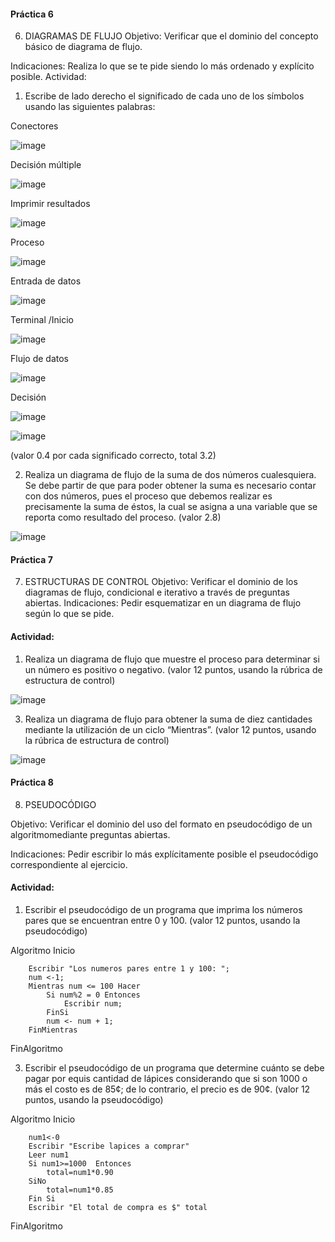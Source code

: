 #### Práctica 6
6. DIAGRAMAS DE FLUJO
Objetivo: Verificar que el dominio del concepto básico de diagrama de flujo.

Indicaciones: Realiza lo que se te pide siendo lo más ordenado y explícito posible.
Actividad:

  1. Escribe de lado derecho el significado de cada uno de los símbolos usando las
  siguientes palabras: 
  
  Conectores  
  
  ![image](https://user-images.githubusercontent.com/102439883/161404742-d48d012e-e50e-4073-8807-a1f934f1422a.png)

  
  Decisión múltiple 
  
  ![image](https://user-images.githubusercontent.com/102439883/161404748-838a6deb-d2e6-4f7b-a8e8-9ea3efc1097b.png)

   
  Imprimir resultados
  
  ![image](https://user-images.githubusercontent.com/102439883/161404756-5b692be1-bd85-424c-97e2-90ba56050cf3.png)

  
  Proceso
  
  ![image](https://user-images.githubusercontent.com/102439883/161404794-f47d8e7e-35f5-4734-864a-3b5939b5d0f1.png)


  
  Entrada de datos
  
  ![image](https://user-images.githubusercontent.com/102439883/161404768-29b61802-48e8-4825-9ea5-7d11e0d40d17.png)

   
  Terminal /Inicio
  
  ![image](https://user-images.githubusercontent.com/102439883/161404817-3d98b3f2-2600-4f0e-ba01-2a9b59bf9c11.png)

  
  Flujo de datos
  
  ![image](https://user-images.githubusercontent.com/102439883/161404764-a60d157c-bf0d-4330-9e76-a96f54eb86e4.png)

  
  Decisión

![image](https://user-images.githubusercontent.com/102439883/161404844-9ae041f9-54cb-437f-9bb2-b8e29321a260.png)

  
  
  ![image](https://user-images.githubusercontent.com/91554777/160035477-c0f52624-a62c-40d0-b2e2-3dccdd8549e4.png)

  
  (valor 0.4 por cada significado correcto, total 3.2)
  
   2. Realiza un diagrama de flujo de la suma de dos números cualesquiera. Se debe partir de que para poder obtener la suma es necesario contar con dos números, pues el
    proceso que debemos realizar es precisamente la suma de éstos, la cual se asigna a una variable que se reporta como resultado del proceso. (valor 2.8)
    
 ![image](https://user-images.githubusercontent.com/102439883/161405144-3a570d35-bce5-4ab2-a95f-ca56443ac7dc.png)

    
 #### Práctica 7
7. ESTRUCTURAS DE CONTROL
Objetivo: Verificar el dominio de los diagramas de flujo, condicional e iterativo a través de preguntas abiertas.
Indicaciones: Pedir esquematizar en un diagrama de flujo según lo que se pide.
#### Actividad:
  1. Realiza un diagrama de flujo que muestre el proceso para determinar si un número es positivo o negativo. (valor 12 puntos, usando la rúbrica de estructura de control)

![image](https://user-images.githubusercontent.com/102439883/161405223-a662cee0-6e32-4ff7-be76-89e65b43d85d.png)

  3. Realiza un diagrama de flujo para obtener la suma de diez cantidades mediante la utilización de un ciclo “Mientras”. (valor 12 puntos, usando la rúbrica de estructura de
control)

![image](https://user-images.githubusercontent.com/102439883/161405466-541f272f-bfbb-4b2a-af67-6334b8f983ed.png)


#### Práctica 8
8. PSEUDOCÓDIGO

Objetivo: Verificar el dominio del uso del formato en pseudocódigo de un algoritmomediante preguntas abiertas.

Indicaciones: Pedir escribir lo más explícitamente posible el pseudocódigo correspondiente al ejercicio.

#### Actividad:

  1. Escribir el pseudocódigo de un programa que imprima los números pares que se encuentran entre 0 y 100. (valor 12 puntos, usando la pseudocódigo)

Algoritmo Inicio

		Escribir "Los numeros pares entre 1 y 100: ";
		num <-1;
		Mientras num <= 100 Hacer
			Si num%2 = 0 Entonces
				Escribir num;
			FinSi
			num <- num + 1;
		FinMientras 
    
FinAlgoritmo

  3. Escribir el pseudocódigo de un programa que determine cuánto se debe pagar por equis cantidad de lápices considerando que si son 1000 o más el costo es de 85¢; de lo contrario, el precio es de 90¢. (valor 12 puntos, usando la pseudocódigo)

Algoritmo Inicio

		num1<-0
		Escribir "Escribe lapices a comprar"
		Leer num1
		Si num1>=1000  Entonces
			total=num1*0.90
		SiNo
			total=num1*0.85
		Fin Si
		Escribir "El total de compra es $" total	
	
FinAlgoritmo
